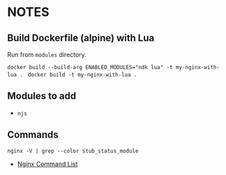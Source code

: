 # NOTES


## Build Dockerfile (alpine) with Lua

Run from `modules` directory.

`docker build --build-arg ENABLED_MODULES="ndk lua" -t my-nginx-with-lua . `
`docker build -t my-nginx-with-lua . `

 ## Modules to add

 * `njs`

## Commands

`nginx -V | grep --color stub_status_module`

* [Nginx Command List](https://www.cyberciti.biz/faq/how-to-list-installed-nginx-modules-and-compiled-flags/)

